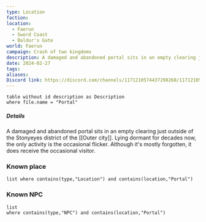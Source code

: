 ```yaml
---
type: Location
faction: 
location:
  - Faerun
  - Sword Coast
  - Baldur's Gate
world: Faerun
campaign: Crash of two kingdoms
description: A damaged and abandoned portal sits in an empty clearing just outside of the Stonyeyes district of the [[Outer city]]. Lying dormant for decades now, the only activity is the occasional flicker. Although it's mostly forgotten, it does receive the occasional visitor.
date: 2024-02-27
tags: 
aliases: 
Discord link: https://discord.com/channels/1171210574437298268/1171210575859159152
---
```

```dataview
table without id description as Description
where file.name = "Portal"
```
##### Details

A damaged and abandoned portal sits in an empty clearing just outside of the Stonyeyes district of the [[Outer city]]. Lying dormant for decades now, the only activity is the occasional flicker. Although it's mostly forgotten, it does receive the occasional visitor.
### Known place

```dataview 
list where contains(type,"Location") and contains(location,"Portal")
```
### Known NPC

```dataview
list  
where contains(type,"NPC") and contains(location,"Portal")
```